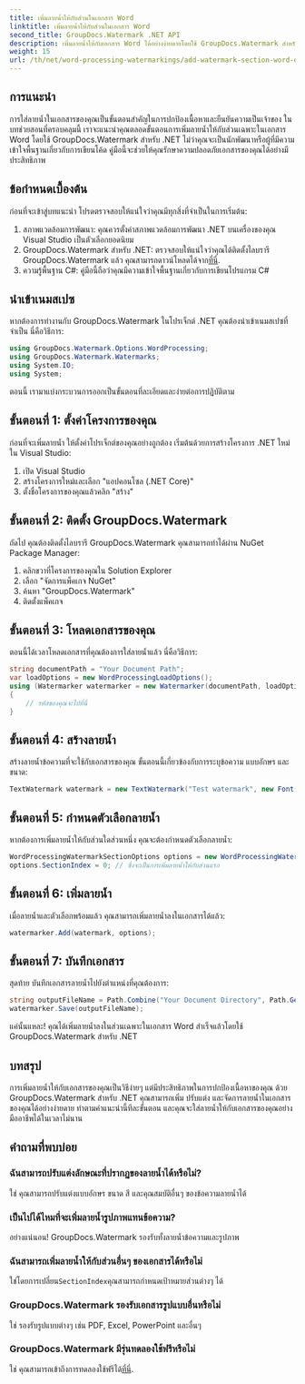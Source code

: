 ```yaml
---
title: เพิ่มลายน้ำให้กับส่วนในเอกสาร Word
linktitle: เพิ่มลายน้ำให้กับส่วนในเอกสาร Word
second_title: GroupDocs.Watermark .NET API
description: เพิ่มลายน้ำให้กับเอกสาร Word ได้อย่างง่ายดายโดยใช้ GroupDocs.Watermark สำหรับ .NET ปกป้องเนื้อหาของคุณด้วยคำแนะนำง่ายๆ นี้
weight: 15
url: /th/net/word-processing-watermarkings/add-watermark-section-word-docs/
---
```

## การแนะนำ
การใส่ลายน้ำในเอกสารของคุณเป็นขั้นตอนสำคัญในการปกป้องเนื้อหาและยืนยันความเป็นเจ้าของ ในบทช่วยสอนที่ครอบคลุมนี้ เราจะแนะนำคุณตลอดขั้นตอนการเพิ่มลายน้ำให้กับส่วนเฉพาะในเอกสาร Word โดยใช้ GroupDocs.Watermark สำหรับ .NET ไม่ว่าคุณจะเป็นนักพัฒนาหรือผู้ที่มีความเข้าใจพื้นฐานเกี่ยวกับการเขียนโค้ด คู่มือนี้จะช่วยให้คุณรักษาความปลอดภัยเอกสารของคุณได้อย่างมีประสิทธิภาพ
## ข้อกำหนดเบื้องต้น
ก่อนที่จะเข้าสู่บทแนะนำ โปรดตรวจสอบให้แน่ใจว่าคุณมีทุกสิ่งที่จำเป็นในการเริ่มต้น:
1. สภาพแวดล้อมการพัฒนา: คุณควรตั้งค่าสภาพแวดล้อมการพัฒนา .NET บนเครื่องของคุณ Visual Studio เป็นตัวเลือกยอดนิยม
2.  GroupDocs.Watermark สำหรับ .NET: ตรวจสอบให้แน่ใจว่าคุณได้ติดตั้งไลบรารี GroupDocs.Watermark แล้ว คุณสามารถดาวน์โหลดได้จาก[ที่นี่](https://releases.groupdocs.com/Watermark/net/).
3. ความรู้พื้นฐาน C#: คู่มือนี้ถือว่าคุณมีความเข้าใจพื้นฐานเกี่ยวกับการเขียนโปรแกรม C#
## นำเข้าเนมสเปซ
หากต้องการทำงานกับ GroupDocs.Watermark ในโปรเจ็กต์ .NET คุณต้องนำเข้าเนมสเปซที่จำเป็น นี่คือวิธีการ:
```csharp
using GroupDocs.Watermark.Options.WordProcessing;
using GroupDocs.Watermark.Watermarks;
using System.IO;
using System;
```
ตอนนี้ เรามาแบ่งกระบวนการออกเป็นขั้นตอนที่ละเอียดและง่ายต่อการปฏิบัติตาม
## ขั้นตอนที่ 1: ตั้งค่าโครงการของคุณ
ก่อนที่จะเพิ่มลายน้ำ ให้ตั้งค่าโปรเจ็กต์ของคุณอย่างถูกต้อง เริ่มต้นด้วยการสร้างโครงการ .NET ใหม่ใน Visual Studio:
1. เปิด Visual Studio
2. สร้างโครงการใหม่และเลือก "แอปคอนโซล (.NET Core)"
3. ตั้งชื่อโครงการของคุณแล้วคลิก "สร้าง"
## ขั้นตอนที่ 2: ติดตั้ง GroupDocs.Watermark
ถัดไป คุณต้องติดตั้งไลบรารี GroupDocs.Watermark คุณสามารถทำได้ผ่าน NuGet Package Manager:
1. คลิกขวาที่โครงการของคุณใน Solution Explorer
2. เลือก "จัดการแพ็คเกจ NuGet"
3. ค้นหา "GroupDocs.Watermark"
4. ติดตั้งแพ็คเกจ
## ขั้นตอนที่ 3: โหลดเอกสารของคุณ
ตอนนี้ได้เวลาโหลดเอกสารที่คุณต้องการใส่ลายน้ำแล้ว นี่คือวิธีการ:
```csharp
string documentPath = "Your Document Path";
var loadOptions = new WordProcessingLoadOptions();
using (Watermarker watermarker = new Watermarker(documentPath, loadOptions))
{
    // รหัสของคุณจะไปที่นี่
}
```
## ขั้นตอนที่ 4: สร้างลายน้ำ
สร้างลายน้ำข้อความที่จะใช้กับเอกสารของคุณ ขั้นตอนนี้เกี่ยวข้องกับการระบุข้อความ แบบอักษร และขนาด:
```csharp
TextWatermark watermark = new TextWatermark("Test watermark", new Font("Arial", 19));
```
## ขั้นตอนที่ 5: กำหนดตัวเลือกลายน้ำ
หากต้องการเพิ่มลายน้ำให้กับส่วนใดส่วนหนึ่ง คุณจะต้องกำหนดตัวเลือกลายน้ำ:
```csharp
WordProcessingWatermarkSectionOptions options = new WordProcessingWatermarkSectionOptions();
options.SectionIndex = 0; // ซึ่งจะเป็นการเพิ่มลายน้ำให้กับส่วนแรก
```
## ขั้นตอนที่ 6: เพิ่มลายน้ำ
เมื่อลายน้ำและตัวเลือกพร้อมแล้ว คุณสามารถเพิ่มลายน้ำลงในเอกสารได้แล้ว:
```csharp
watermarker.Add(watermark, options);
```
## ขั้นตอนที่ 7: บันทึกเอกสาร
สุดท้าย บันทึกเอกสารลายน้ำไปยังตำแหน่งที่คุณต้องการ:
```csharp
string outputFileName = Path.Combine("Your Document Directory", Path.GetFileName(documentPath));
watermarker.Save(outputFileName);
```
แค่นั้นแหละ! คุณได้เพิ่มลายน้ำลงในส่วนเฉพาะในเอกสาร Word สำเร็จแล้วโดยใช้ GroupDocs.Watermark สำหรับ .NET
## บทสรุป
การเพิ่มลายน้ำให้กับเอกสารของคุณเป็นวิธีง่ายๆ แต่มีประสิทธิภาพในการปกป้องเนื้อหาของคุณ ด้วย GroupDocs.Watermark สำหรับ .NET คุณสามารถเพิ่ม ปรับแต่ง และจัดการลายน้ำในเอกสารของคุณได้อย่างง่ายดาย ทำตามคำแนะนำนี้ทีละขั้นตอน และคุณจะใส่ลายน้ำให้กับเอกสารของคุณอย่างมืออาชีพได้ในเวลาไม่นาน
## คำถามที่พบบ่อย
### ฉันสามารถปรับแต่งลักษณะที่ปรากฏของลายน้ำได้หรือไม่?
ใช่ คุณสามารถปรับแต่งแบบอักษร ขนาด สี และคุณสมบัติอื่นๆ ของข้อความลายน้ำได้
### เป็นไปได้ไหมที่จะเพิ่มลายน้ำรูปภาพแทนข้อความ?
อย่างแน่นอน! GroupDocs.Watermark รองรับทั้งลายน้ำข้อความและรูปภาพ
### ฉันสามารถเพิ่มลายน้ำให้กับส่วนอื่นๆ ของเอกสารได้หรือไม่
 ใช่โดยการเปลี่ยน`SectionIndex`คุณสามารถกำหนดเป้าหมายส่วนต่างๆ ได้
### GroupDocs.Watermark รองรับเอกสารรูปแบบอื่นหรือไม่
ใช่ รองรับรูปแบบต่างๆ เช่น PDF, Excel, PowerPoint และอื่นๆ
### GroupDocs.Watermark มีรุ่นทดลองใช้ฟรีหรือไม่
 ใช่ คุณสามารถเข้าถึงการทดลองใช้ฟรีได้[ที่นี่](https://releases.groupdocs.com/).